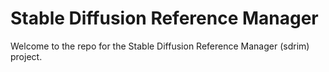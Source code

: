 # Stable Diffusion Reference Manager

Welcome to the repo for the Stable Diffusion Reference Manager (sdrim) project.
